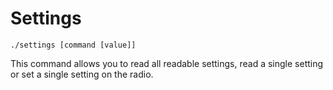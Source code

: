 # Settings

```./settings [command [value]]```

This command allows you to read all readable settings, read a single setting or set a single setting on the radio.

